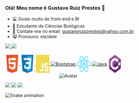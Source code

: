 ### Olá! Meu nome é Gustavo Ruiz Prestes 👋

- 💻 Gosto muito de front-end e BI
- 🧬 Estudante de Ciências Biológicas 
- 💬 Contate-me no email: gustavoruizprestes@yahoo.com.br
- 😸 Pronouns: ele/dele

<div>
<a href="https://github.com/GustavoRuiz205">
<img height="220em" src="https://github-readme-stats.vercel.app/api/top-langs/?username=GustavoRuiz205&theme=onedark"/>
<img height="220em" src="https://github-readme-stats.vercel.app/api?username=GustavoRuiz205&onetheme=dark&include_all_commits=true&count_private=true"/>
</div>

<div style="display: inline_block"><br>
  <img align="center" alt="HTML" height="60" width="45" src="https://raw.githubusercontent.com/devicons/devicon/master/icons/html5/html5-original.svg">
  <img align="center" alt="CSS" height="60" width="45" src="https://raw.githubusercontent.com/devicons/devicon/master/icons/css3/css3-original.svg">
  <img align="center" alt="Js" height="60" width="45" src="https://raw.githubusercontent.com/devicons/devicon/master/icons/javascript/javascript-plain.svg">
  <img align="center" alt="Bootstrap" height="60" width="45" src="https://cdn.jsdelivr.net/gh/devicons/devicon/icons/bootstrap/bootstrap-original.svg">
  <img align="center" alt="React" height="60" width="45" src="https://raw.githubusercontent.com/devicons/devicon/master/icons/react/react-original.svg">
  <img align="center" alt="Java" height="60" width="45" src="https://cdn.jsdelivr.net/gh/devicons/devicon/icons/java/java-original.svg"> 
  <img align="center" alt="Csharp" height="60" width="45" src="https://raw.githubusercontent.com/devicons/devicon/master/icons/csharp/csharp-original.svg">
                                 
  <img align="right" alt="Avatar" height="170" width="330" src="https://66.media.tumblr.com/a98aad854cb29c107ba3a478c6c786c4/183af3fd00907478-06/s540x810/0395a77f98dd93adeb19e2286044b6edce9abbff.gif">     
</div>
 
##
                                                                                                                                               
 <div> 
  <a href="https://www.facebook.com/gustavoruizprestes.ruiz.5/" target="_blank"><img src="https://img.shields.io/badge/Facebook-1877F2?style=for-the-badge&logo=facebook&logoColor=white" target="_blank"></a>                                                                                                                        <a href="https://www.instagram.com/gustavokatsuo/" target="_blank"><img src="https://img.shields.io/badge/-Instagram-%23E4405F?style=for-the-badge&logo=instagram&logoColor=white" target="_blank"></a>
  <a href="https://www.linkedin.com/in/gustavoprestes/" target="_blank"><img src="https://img.shields.io/badge/-LinkedIn-%230077B5?style=for-the-badge&logo=linkedin&logoColor=white" target="_blank"></a> 
  
 ![Snake animation](https://github.com/LuigiGF/LuigiGF/blob/output/github-contribution-grid-snake.svg)

</div>
 
